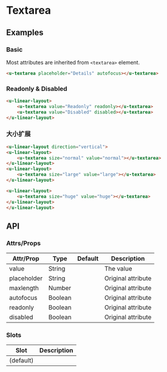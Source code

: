 # Textarea

## Examples
### Basic

Most attributes are inherited from `<textarea>` element.

``` html
<u-textarea placeholder="Details" autofocus></u-textarea>
```

### Readonly & Disabled

``` html
<u-linear-layout>
    <u-textarea value="Readonly" readonly></u-textarea>
    <u-textarea value="Disabled" disabled></u-textarea>
</u-linear-layout>
```
### 大小扩展

```html
<u-linear-layout direction="vertical">
<u-linear-layout>
    <u-textarea size="normal" value="normal"></u-textarea>
</u-linear-layout>
<u-linear-layout>
    <u-textarea size="large" value="large"></u-textarea>
</u-linear-layout>

<u-linear-layout>
    <u-textarea size="huge" value="huge"></u-textarea>
</u-linear-layout>
</u-linear-layout>
```

## API
### Attrs/Props

| Attr/Prop | Type | Default | Description |
| --------- | ---- | ------- | ----------- |
| value | String | | The value |
| placeholder | String | | Original attribute |
| maxlength | Number | | Original attribute |
| autofocus | Boolean | | Original attribute |
| readonly | Boolean | | Original attribute |
| disabled | Boolean | | Original attribute |

### Slots

| Slot | Description |
| ---- | ----------- |
| (default) | |

